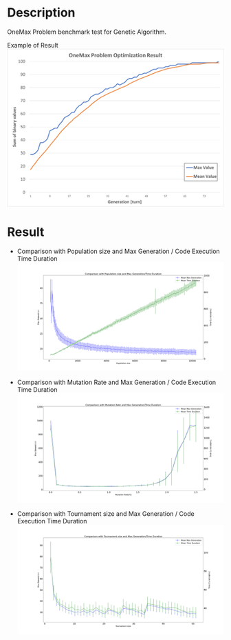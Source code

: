 # Description
OneMax Problem benchmark test for Genetic Algorithm.

Example of Result
<img src="result.png"></img>

# Result

- Comparison with Population size and Max Generation / Code Execution Time Duration
<img src="Figure_1.png"></img>

- Comparison with Mutation Rate and Max Generation / Code Execution Time Duration
<img src="Figure_2.png"></img>

- Comparison with Tournament size and Max Generation / Code Execution Time Duration
<img src="Figure_3.png"></img>
